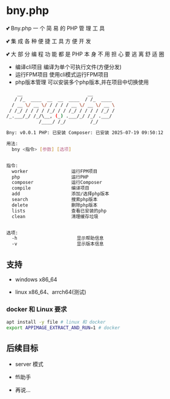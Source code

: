# bny.php

💕 Bny.php 一 个 简 易 的 PHP 管 理 工 具

💕 集 成 各 种 便 捷 工 具 方 便 开 发

💕 大 部 分 编 程 功 能 都 是 PHP 本 身 不 用 担 心 要 逃 离 舒 适 圈

- 编译cli项目 编译为单个可执行文件(方便分发)
- 运行FPM项目 使用cli模式运行FPM项目
- php版本管理 可以安装多个php版本,并在项目中切换使用

```sh
    __                        __
   / /_  ____  __  __  ____  / /_  ____
  / __ \/ __ \/ / / / / __ \/ __ \/ __ \
 / /_/ / / / / /_/ / / /_/ / / / / /_/ /
/_.___/_/ /_/\__, (_) .___/_/ /_/ .___/
            /____/ /_/         /_/

Bny: v0.0.1 PHP: 已安装 Composer: 已安装 2025-07-19 09:50:12

用法:
  bny <指令> [参数] [选项]


指令:
  worker                运行FPM项目
  php                   运行PHP
  composer              运行Composer
  compile               编译项目
  add                   添加/选择php版本
  search                搜索php版本
  delete                删除php版本
  lists                 查看已安装的php
  clean                 清理缓存垃圾


选项:
  -h                      显示帮助信息
  -v                      显示版本信息
```

## 支持

- windows x86_64

- linux x86_64、arrch64(测试)

### docker 和 Linux 要求

```bash
apt install -y file # linux 和 docker
export APPIMAGE_EXTRACT_AND_RUN=1 # docker
```

## 后续目标

- server 模式 

- ffi助手 

- 再说...